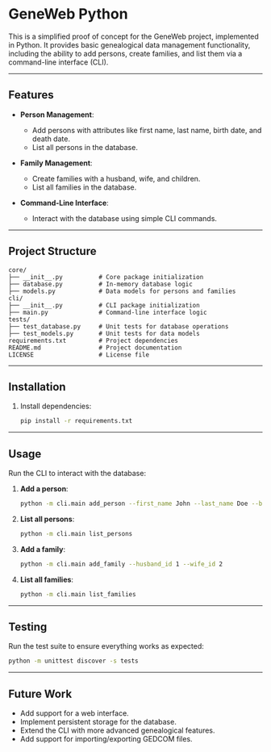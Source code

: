 # GeneWeb Python

This is a simplified proof of concept for the GeneWeb project, implemented in Python. It provides basic genealogical data management functionality, including the ability to add persons, create families, and list them via a command-line interface (CLI).

---

## Features

- **Person Management**:
  - Add persons with attributes like first name, last name, birth date, and death date.
  - List all persons in the database.

- **Family Management**:
  - Create families with a husband, wife, and children.
  - List all families in the database.

- **Command-Line Interface**:
  - Interact with the database using simple CLI commands.

---

## Project Structure

```
core/
├── __init__.py          # Core package initialization
├── database.py          # In-memory database logic
├── models.py            # Data models for persons and families
cli/
├── __init__.py          # CLI package initialization
├── main.py              # Command-line interface logic
tests/
├── test_database.py     # Unit tests for database operations
├── test_models.py       # Unit tests for data models
requirements.txt         # Project dependencies
README.md                # Project documentation
LICENSE                  # License file
```

---

## Installation

1. Install dependencies:
   ```bash
   pip install -r requirements.txt
   ```

---

## Usage

Run the CLI to interact with the database:

1. **Add a person**:
   ```bash
   python -m cli.main add_person --first_name John --last_name Doe --birth_date 1980-01-01
   ```

2. **List all persons**:
   ```bash
   python -m cli.main list_persons
   ```

3. **Add a family**:
   ```bash
   python -m cli.main add_family --husband_id 1 --wife_id 2
   ```

4. **List all families**:
   ```bash
   python -m cli.main list_families
   ```

---

## Testing

Run the test suite to ensure everything works as expected:

```bash
python -m unittest discover -s tests
```

---

## Future Work

- Add support for a web interface.
- Implement persistent storage for the database.
- Extend the CLI with more advanced genealogical features.
- Add support for importing/exporting GEDCOM files.
